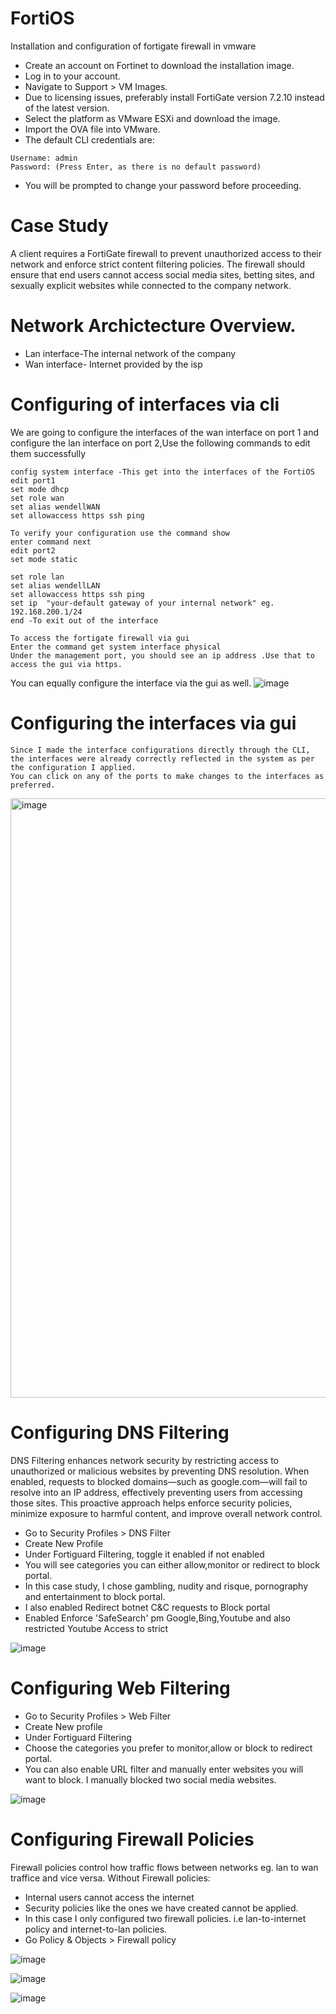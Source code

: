 # FortiOS
Installation and configuration of fortigate firewall in vmware 

* Create an account on Fortinet to download the installation image.
* Log in to your account.
* Navigate to Support > VM Images.
* Due to licensing issues, preferably install FortiGate version 7.2.10 instead of the latest version.
* Select the platform as VMware ESXi and download the image.
* Import the OVA file into VMware.
* The default CLI credentials are:
````
Username: admin
Password: (Press Enter, as there is no default password)
``````
* You will be prompted to change your password before proceeding.
  
# Case Study 
A client requires a FortiGate firewall to prevent unauthorized access to their network and enforce strict content filtering policies. The firewall should ensure that end users cannot access social media sites, betting sites, and sexually explicit websites while connected to the company network.

# Network Archictecture Overview.
*  Lan interface-The internal network of the company
*  Wan interface- Internet provided by the isp

# Configuring of interfaces via cli
We are going to configure the interfaces of the wan interface on port 1 and configure the lan interface on port 2,Use the following commands to edit them successfully
```````````
config system interface -This get into the interfaces of the FortiOS
edit port1
set mode dhcp 
set role wan  
set alias wendellWAN 
set allowaccess https ssh ping

To verify your configuration use the command show
enter command next
edit port2
set mode static

set role lan
set alias wendellLAN
set allowaccess https ssh ping
set ip  "your-default gateway of your internal network" eg. 192.168.200.1/24
end -To exit out of the interface
```````````
````
To access the fortigate firewall via gui
Enter the command get system interface physical
Under the management port, you should see an ip address .Use that to access the gui via https.
````
You can equally configure the interface via the gui as well. 
![image](https://github.com/user-attachments/assets/4ea6433f-61b2-4a9a-bab8-692b3ea36f3d)

# Configuring the interfaces via gui
````
Since I made the interface configurations directly through the CLI, the interfaces were already correctly reflected in the system as per the configuration I applied.
You can click on any of the ports to make changes to the interfaces as preferred.
````
<img width="959" alt="image" src="https://github.com/user-attachments/assets/37e63d0c-a5a6-45cb-bf4c-cbac0d196f83" />

# Configuring DNS Filtering
DNS Filtering enhances network security by restricting access to unauthorized or malicious websites by preventing DNS resolution. When enabled, requests to blocked domains—such as google.com—will fail to resolve into an IP address, effectively preventing users from accessing those sites. This proactive approach helps enforce security policies, minimize exposure to harmful content, and improve overall network control.

* Go to Security Profiles > DNS Filter
* Create New Profile
* Under Fortiguard Filtering, toggle it enabled if not enabled
* You will see categories you can either allow,monitor or redirect to block portal.
* In this case study, I chose gambling, nudity and risque, pornography and entertainment to block portal.
* I also enabled Redirect botnet C&C requests to Block portal
* Enabled Enforce 'SafeSearch' pm Google,Bing,Youtube and also restricted Youtube Access to strict

![image](https://github.com/user-attachments/assets/5abae4f0-caad-44d0-b8bc-49892be87be3)


# Configuring Web Filtering
* Go to Security Profiles > Web Filter
* Create New profile
* Under Fortiguard Filtering
* Choose the categories you prefer to monitor,allow or block to redirect portal.
* You can also enable URL filter and manually enter websites you will want to block. I manually blocked two social media websites.
  
![image](https://github.com/user-attachments/assets/80f1af66-ebcc-49be-a946-78c26e482d38)

# Configuring Firewall Policies
Firewall policies control how traffic flows between networks eg. lan to wan traffice  and vice versa.
Without Firewall policies:
* Internal users cannot access the internet
* Security policies like the ones we have created cannot be applied.
* In this case I only configured two  firewall policies. i.e lan-to-internet policy and internet-to-lan policies.
* Go Policy & Objects > Firewall policy
  
![image](https://github.com/user-attachments/assets/7ecd234b-1e17-4c06-84f1-d7797689b149)

![image](https://github.com/user-attachments/assets/c9ad8b23-5d5e-4b94-9130-42b74f56ac81)

![image](https://github.com/user-attachments/assets/0d0d4bd0-1f0d-4efd-b7a3-63cf43ef5ad3)







